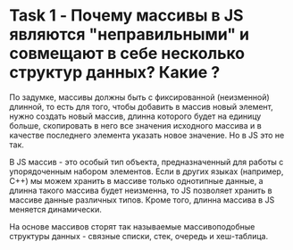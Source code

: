 # Task 1 - Почему массивы в JS являются "неправильными" и совмещают в себе несколько структур данных? Какие ?

По задумке, массивы должны быть с фиксированной (неизменной) длинной, то есть для того, чтобы добавить в массив новый элемент, нужно создать новый массив, длинна которого будет на единицу больше, скопировать в него все значения исходного массива и в качестве последнего элемента указать новое значение. Но в JS это не так.

В JS массив - это особый тип объекта, предназначенный для работы с упорядоченным набором элементов. Если в других языках (например, C++) мы можем хранить в массиве только однотипные данные, а длинна такого массива будет неизменна, то JS позволяет хранить в массиве данные различных типов. Кроме того, длинна массива в JS меняется динамически.

На основе массивов сторят так называемые массивоподобные структуры данных - связные списки, стек, очередь и хеш-таблица.
